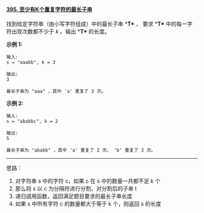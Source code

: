 #### [395. 至少有K个重复字符的最长子串](https://leetcode-cn.com/problems/longest-substring-with-at-least-k-repeating-characters/)

找到给定字符串（由小写字符组成）中的最长子串 ***T\*** ， 要求 ***T\*** 中的每一字符出现次数都不少于 *k* 。输出 ***T\*** 的长度。

**示例 1:**

```
输入:
s = "aaabb", k = 3

输出:
3

最长子串为 "aaa" ，其中 'a' 重复了 3 次。
```

**示例 2:**

```
输入:
s = "ababbc", k = 2

输出:
5

最长子串为 "ababb" ，其中 'a' 重复了 2 次， 'b' 重复了 3 次。
```

----

思路：

1. 对字符串 s 中的字符 c，如果 c 在 s 中的数量一共都不足 k 个
2. 那么将 s 以 c 为分隔符进行分割，对分割后的子串 t
3. 递归调用函数，返回满足题目要求的最长子串长度
4. 如果 s 中所有字符 c 的数量都大于等于 k 个，则返回 s 的长度

